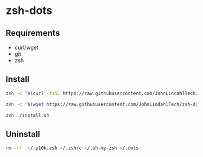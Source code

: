 # zsh-dots

## Requirements
* curl/wget
* git
* zsh

## Install

```bash
zsh -c "$(curl -fsSL https://raw.githubusercontent.com/JohnLindahlTech/zsh-dots/main/install.sh)"
```

```bash
zsh -c "$(wget https://raw.githubusercontent.com/JohnLindahlTech/zsh-dots/main/install.sh -O -)"
```

```bash
zsh ./install.sh
```


## Uninstall
```bash
rm -rf  ~/.p10k.zsh ~/.zshrc ~/.oh-my-zsh ~/.dots
```